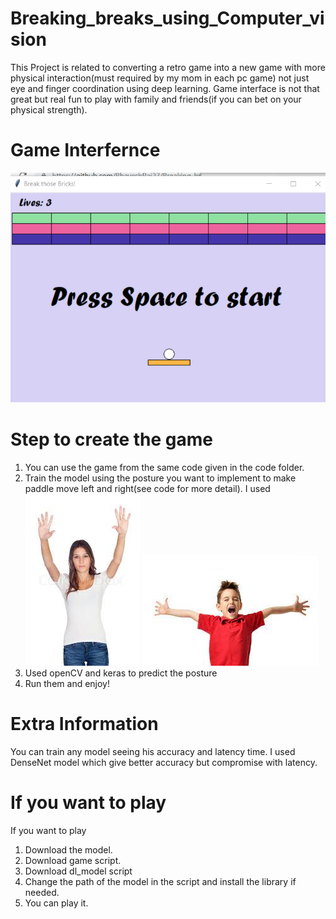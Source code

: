# Breaking_breaks_using_Computer_vision
This Project is related to converting a retro game into a new game with more physical interaction(must required by my mom in each pc game) not just eye and finger coordination using deep learning. Game interface is not that great but real fun to play with family and friends(if you can bet on your physical strength).

# Game Interfernce
![](https://github.com/BhaveshRaj27/Breaking_breaks_-using_Computer_vision/blob/main/Data/Screenshot%20(265).png)


# Step to create the game
1. You can use the game from the same code given in the code folder.
2. Train the model using the posture you want to implement to make paddle move left and right(see code for more detail). I used 
![](https://github.com/BhaveshRaj27/Breaking_breaks_-using_Computer_vision/blob/main/Data/download%20(8).jpg)
![](https://github.com/BhaveshRaj27/Breaking_breaks_-using_Computer_vision/blob/main/Data/download%20(1).jpg)
3. Used openCV and keras to predict the posture
4. Run them and enjoy!

# Extra Information
You can train any model seeing his accuracy and latency time. I used DenseNet model which give better accuracy but compromise with latency.

# If you want to play
If you want to play
1. Download the model.
2. Download game script.
3. Download dl_model script
4. Change the path of the model in the script and install the library if needed.
5. You can play it.

